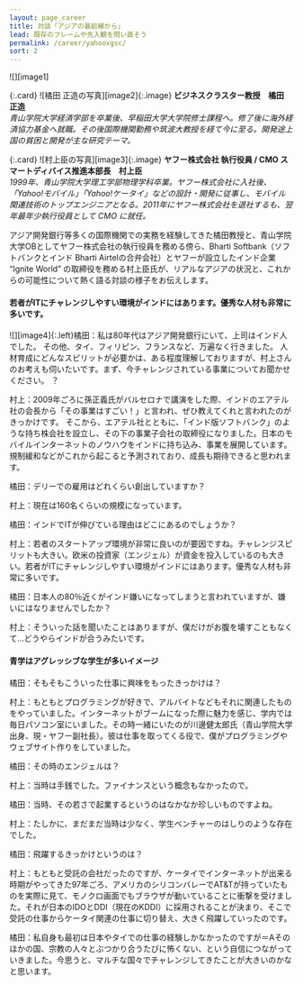 ```yaml
---
layout: page_career
title: 対談「アジアの最前線から」
lead: 既存のフレームや先入観を問い直そう
permalink: /career/yahooxgsc/
sort: 2
---
```



![][image1]

{:.card}
![橘田 正造の写真][image2]{:.image}
**ビジネスクラスター教授　橘田 正造**  
*青山学院大学経済学部を卒業後、早稲田大学大学院修士課程へ。修了後に海外経済協力基金へ就職。その後国際機関勤務や筑波大教授を経て今に至る。開発途上国の貧困と開発が主な研究テーマ。*

{:.card}
![村上臣の写真][image3]{:.image}
**ヤフー株式会社 執行役員 / CMO スマートディバイス推進本部長　村上臣**  
*1999年、青山学院大学理工学部物理学科卒業。ヤフー株式会社に入社後、「Yahoo!モバイル」「Yahoo!ケータイ」などの設計・開発に従事し、モバイル関連技術のトップエンジニアとなる。2011年にヤフー株式会社を退社するも、翌年最年少執行役員として CMO に就任。*


アジア開発銀行等多くの国際機関での実務を経験してきた橘田教授と、青山学院大学OBとしてヤフー株式会社の執行役員を務める傍ら、Bharti Softbank（ソフトバンクとインド Bharti Airtelの合弁会社）とヤフーが設立したインド企業 “Ignite World” の取締役を務める村上臣氏が、リアルなアジアの状況と、これからの可能性について熱く語る対談の様子をお伝えします。

#### 若者がITにチャレンジしやすい環境がインドにはあります。優秀な人材も非常に多いです。

![][image4]{:.left}橘田：私は80年代はアジア開発銀行にいて、上司はインド人でした。 その他、タイ、フィリピン、フランスなど、万遍なく行きました。 人材育成にどんなスピリットが必要かは、ある程度理解しておりますが、村上さんのお考えも伺いたいです。まず、今チャレンジされている事業についてお聞かせください。 ？

村上：2009年ごろに孫正義氏がバルセロナで講演をした際、インドのエアテル社の会長から「その事業はすごい！」と言われ、ぜひ教えてくれと言われたのがきっかけです。 そこから、エアテル社とともに、「インド版ソフトバンク」のような持ち株会社を設立し、その下の事業子会社の取締役になりました。日本のモバイルインターネットのノウハウをインドに持ち込み、事業を展開しています。規制緩和などがこれから起こると予測されており、成長も期待できると思われます。

橘田：デリーでの雇用はどれくらい創出していますか？

村上：現在は160名くらいの規模になっています。

橘田：インドでITが伸びている理由はどこにあるのでしょうか？

村上：若者のスタートアップ環境が非常に良いのが要因ですね。チャレンジスピリットも大きい。欧米の投資家（エンジェル）が資金を投入しているのも大きい。若者がITにチャレンジしやすい環境がインドにはあります。優秀な人材も非常に多いです。

橘田：日本人の80％近くがインド嫌いになってしまうと言われていますが、嫌いにはなりませんでしたか？

村上：そういった話を聞いたことはありますが、僕だけがお腹を壊すこともなくて…どうやらインドが合うみたいです。

#### 青学はアグレッシブな学生が多いイメージ

橘田：そもそもこういった仕事に興味をもったきっかけは？

村上：もともとプログラミングが好きで、アルバイトなどもそれに関連したものをやっていました。インターネットがブームになった際に魅力を感じ、学内では毎日パソコン室にいました。その時一緒にいたのが川邊健太郎氏（青山学院大学出身、現・ヤフー副社長）。彼は仕事を取ってくる役で、僕がプログラミングやウェブサイト作りをしていました。

橘田：その時のエンジェルは？

村上：当時は手銭でした。ファイナンスという概念もなかったので。

橘田：当時、その若さで起業するというのはなかなか珍しいものですよね。

村上：たしかに、まだまだ当時は少なく、学生ベンチャーのはしりのような存在でした。

橘田：飛躍するきっかけというのは？

村上：もともと受託の会社だったのですが、ケータイでインターネットが出来る時期がやってきた97年ごろ、アメリカのシリコンバレーでAT&Tが持っていたものを実際に見て、モノクロ画面でもブラウザが動いていることに衝撃を受けました。それが日本のIDOとDDI（現在のKDDI）に採用されることが決まり、そこで受託の仕事からケータイ関連の仕事に切り替え、大きく飛躍していったのです。

橘田：私自身も最初は日本やタイでの仕事の経験しかなかったのですが＝Aそのほかの国、宗教の人々とぶつかり合うたびに怖くない、という自信につながっていきました。今思うと、マルチな国々でチャレンジしてきたことが大きいのかなと思います。